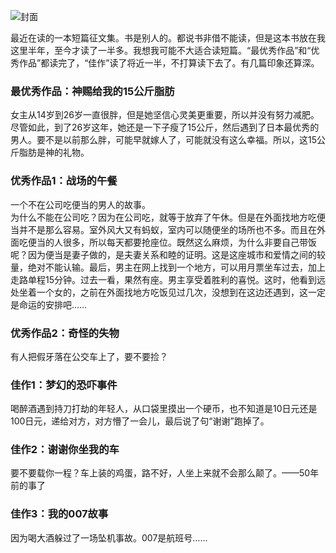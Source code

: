 ![封面](http://upload-images.jianshu.io/upload_images/129264-553f297fdb98a62b.jpg?imageMogr2/auto-orient/strip%7CimageView2/2/w/1240)

最近在读的一本短篇征文集。书是别人的。都说书非借不能读，但是这本书放在我这里半年，至今才读了一半多。我想我可能不大适合读短篇。“最优秀作品”和“优秀作品”都读完了，“佳作”读了将近一半，不打算读下去了。有几篇印象还算深。

### 最优秀作品：神赐给我的15公斤脂肪
女主从14岁到26岁一直很胖，但是她坚信心灵美更重要，所以并没有努力减肥。尽管如此，到了26岁这年，她还是一下子瘦了15公斤，然后遇到了日本最优秀的男人。要不是以前那么胖，可能早就嫁人了，可能就没有这么幸福。所以，这15公斤脂肪是神的礼物。

### 优秀作品1：战场的午餐
一个不在公司吃便当的男人的故事。  
为什么不能在公司吃？因为在公司吃，就等于放弃了午休。但是在外面找地方吃便当并不是那么容易。室外风大又有蚂蚁，室内可以随便坐的场所也不多。而且在外面吃便当的人很多，所以每天都要抢座位。既然这么麻烦，为什么非要自己带饭呢？因为便当是妻子做的，是夫妻关系和睦的证明。这是这座城市和爱情之间的较量，绝对不能认输。最后，男主在网上找到一个地方，可以用月票坐车过去，加上走路单程15分钟。过去一看，果然有座。男主享受着胜利的喜悦。这时，他看到远处坐着一个女的，之前在外面找地方吃饭见过几次，没想到在这边还遇到，这一定是命运的安排吧……

### 优秀作品2：奇怪的失物
有人把假牙落在公交车上了，要不要捡？

### 佳作1：梦幻的恐吓事件
喝醉酒遇到持刀打劫的年轻人，从口袋里摸出一个硬币，也不知道是10日元还是100日元，递给对方，对方懵了一会儿，最后说了句“谢谢”跑掉了。

### 佳作2：谢谢你坐我的车
要不要载你一程？车上装的鸡蛋，路不好，人坐上来就不会那么颠了。——50年前的事了

### 佳作3：我的007故事
因为喝大酒躲过了一场坠机事故。007是航班号……
